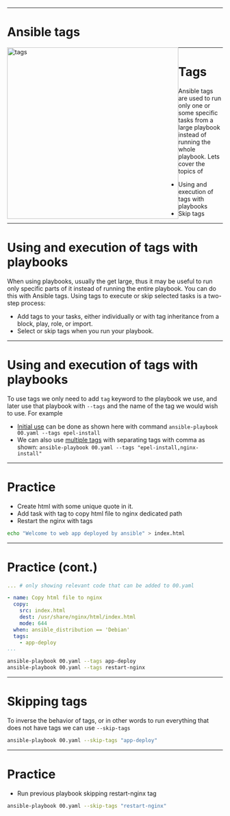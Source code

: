 
---

# Ansible tags

<img src="../../99_misc/.img/tags.png" alt="tags" style="float:left;width:400px;">

---

# Tags

Ansible tags are used to run only one or some specific tasks from a large playbook instead of running the whole playbook. Lets cover the topics of

- Using and execution of tags with playbooks
- Skip tags


---

# Using and execution of tags with playbooks

When using playbooks, usually the get large, thus it may be useful to run only specific parts of it instead of running the entire playbook. You can do this with Ansible tags. 
Using tags to execute or skip selected tasks is a two-step process:

- Add tags to your tasks, either individually or with tag inheritance from a block, play, role, or import.
- Select or skip tags when you run your playbook.

---

# Using and execution of tags with playbooks

To use tags we only need to add `tag` keyword to the playbook we use, and later use that playbook with `--tags` and the name of the tag we would wish to use. For example

- [Initial use](../../00.yaml) can be done as shown here with command `ansible-playbook 00.yaml --tags epel-install`
- We can also use [multiple tags](../../00.yaml) with separating tags with comma as shown:  `ansible-playbook 00.yaml --tags "epel-install,nginx-install"`

---

# Practice

- Create html with some unique quote in it.
- Add task with tag to copy  html file to nginx dedicated path
- Restart the nginx with tags

```sh
echo "Welcome to web app deployed by ansible" > index.html
```
---

# Practice (cont.)

```yaml
... # only showing relevant code that can be added to 00.yaml

- name: Copy html file to nginx
  copy:
    src: index.html
    dest: /usr/share/nginx/html/index.html
    mode: 644
  when: ansible_distribution == 'Debian'
  tags:
    - app-deploy
...
```

```sh
ansible-playbook 00.yaml --tags app-deploy
ansible-playbook 00.yaml --tags restart-nginx
```



---

# Skipping tags
To inverse the behavior of tags, or in other words to run everything that does not have tags we can use `--skip-tags`

```sh
ansible-playbook 00.yaml --skip-tags "app-deploy"
```
---

# Practice

- Run previous playbook skipping restart-nginx tag

```sh
ansible-playbook 00.yaml --skip-tags "restart-nginx"
```
